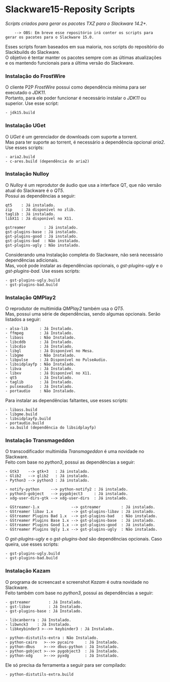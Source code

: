 # Slackware15-Reposity Scripts
*Scripts criados para gerar os pacotes TXZ para o Slackware 14.2+.*

		--> OBS: Em breve esse repositório irá conter os scripts para gerar os pacotes para o Slackware 15.0.

Esses scripts foram baseados em sua maioria, nos scripts do repositório do Slackbuilds do Slackware.<br/>
O objetivo é tentar manter os pacotes sempre com as últimas atualizações e os mantendo funcionais para a última versão do Slackware.

### Instalação do FrostWire

O cliente P2P *FrostWire* possui como dependência mínima para ser executado o *JDK11*.<br/>
Portanto, para ele poder funcionar é necessário instalar o *JDK11* ou superior. Use esse script:
```
- jdk15.build
```

### Instalação UGet

O *UGet* é um gerenciador de downloads com suporte a torrent.<br/>
Mas para ter suporte ao torrent, é necessário a dependência opcional *aria2*. Use esses scripts:
```
- aria2.build
- c-ares.build (dependência do aria2)
```

### Instalação Nulloy

O *Nulloy* é um reprodutor de áudio que usa a interface QT, que não versão atual do Slackware é o *QT5*.<br/>
Possui as dependências a seguir:
```
qt5    : Já instalado.
zip    : Já disponível no zlib.
taglib : Já instalado.
libX11 : Já disponível no X11.

gstreamer        : Já instalado.
gst-plugins-base : Já instalado.
gst-plugins-good : Já instalado.
gst-plugins-bad  : Não instalado.
gst-plugins-ugly : Não instalado.
```

Considerando uma Instalação completa do Slackware, não será necessário dependências adicionais.<br/>
Mas, você pode instalar as dependências opcionais, o *gst-plugins-ugly* e o *gst-plugins-bad*. Use esses scripts:
```
- gst-plugins-ugly.build
- gst-plugins-bad.build
```

### Instalação QMPlay2

O reprodutor de multimídia *QMPlay2* também usa o *QT5*.<br/>
Mas, possui uma série de dependências, sendo algumas opcionais. Serão listados a seguir:
```
- alsa-lib     : Já Instalado.
- ffmpeg       : Já Instalado.
- libass       : Não Instalado.
- libcddb      : Já Instalado.
- libcdio      : Já Instalado.
- libgl        : Já Disponível no Mesa.
- libgme       : Não Instalado.
- libpulse     : Já Disponível no PulseAudio.
- libsidplayfp : Não Instalado.
- libva        : Já Instalado.
- libxv        : Já Disponível no X11.
- qt5          : Já Instalado.
- taglib       : Já Instalado.
- pulseaudio   : Já Instalado.
- portaudio    : Não Instalado.
```

Para instalar as dependências faltantes, use esses scripts:
```
- libass.build
- libgme.build
- libsidplayfp.build
- portaudio.build
- xa.build (dependência do libsidplayfp)
```

### Instalação Transmageddon

O transcodificador multimídia *Transmageddon* é uma novidade no Slackware.<br/>
Feito com base no *python3*, possui as dependências a seguir:
```
- Gtk3    --> gtk+3   : Já instalado.
- Glib2   --> glib2   : Já instalado.
- Python3 --> python3 : Já instalado.

- notify-python     --> python-notify2 : Já instalado.
- python3-gobject   --> pygobject3     : Já instalado.
- xdg-user-dirs-gtk --> xdg-user-dirs  : Já instalado.

- GStreamer-1.x              --> gstreamer         : Já instalado.
- GStreamer libav 1.x        --> gst-plugins-libav : Já instalado.
- GStreamer Plugins Bad 1.x  --> gst-plugins-bad   : Não instalado.
- GStreamer Plugins Base 1.x --> gst-plugins-base  : Já instalado.
- GStreamer Plugins Good 1.x --> gst-plugins-good  : Já instalado.
- GStreamer Plugins Ugly 1.x --> gst-plugins-ugly  : Não instalado.
```

O *gst-plugins-ugly* e o *gst-plugins-bad* são dependências opcionais. Caso queira, use esses scripts:
```
- gst-plugins-ugly.build
- gst-plugins-bad.build
```

### Instalação Kazam

O programa de screencast e screenshot *Kazam* é outra novidade no Slackware.<br/>
Feito também com base no *python3*, possui as dependências a seguir:
```
- gstreamer        : Já Instalado.
- gst-libav        : Já Instalado.
- gst-plugins-base : Já Instalado.

- libcanberra : Já Instalado.
- libwnck3    : Já Instalado.
- libkeybinder3 >-->> keybinder3 : Já Instalado.

- python-distutils-extra : Não Instalado.
- python-cairo   >-->> pycairo     : Já Instalado.
- python-dbus    >-->> dbus-python : Já Instalado.
- python-gobject >-->> pygobject3  : Já Instalado.
- python-xdg     >-->> pyxdg       : Já Instalado.
```

Ele só precisa da ferramenta a seguir para ser compilado:
```
- python-distutils-extra.build
```

